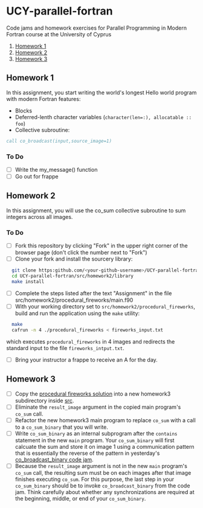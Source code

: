 UCY-parallel-fortran
====================
Code jams and homework exercises for Parallel Programming in Modern Fortran course at the University of Cyprus

1. [Homework 1](#homework-1)
2. [Homework 2](#homework-2)
2. [Homework 3](#homework-3)

Homework 1
----------
In this assignment, you start writing the world's longest Hello world program with modern Fortran features:
* Blocks
* Deferred-lenth character variables (`character(len=:), allocatable :: foo`)
* Collective subroutine:
```fortran
call co_broadcast(input,source_image=1)
```

### To Do
- [ ] Write the my_message() function
- [ ] Go out for frappe

Homework 2
----------
In this assignment, you will use the co_sum collective subroutine to sum integers across all images.
### To Do
- [ ] Fork this repository by clicking "Fork" in the upper right corner of the browser page (don't click the number next to "Fork")
- [ ] Clone your fork and install the sourcery library:
```bash
  git clone https:github.com/<your-github-username>/UCY-parallel-fortran
  cd UCY-parallel-fortran/src/homework2/library
  make install
```
- [ ] Complete the steps listed after the text "Assignment" in the file src/homework2/procedural_fireworks/main.f90
- [ ] With your working directory set to `src/homework2/procedural_fireworks`, build and run the application using the `make` utility:
```bash
  make 
  cafrun -n 4 ./procedural_fireworks < fireworks_input.txt
```
which executes `procedural_fireworks` in 4 images and redirects the standard input to the file `fireworks_intput.txt`.
- [ ] Bring your instructor a frappe to receive an A for the day.

Homework 3
----------
- [ ] Copy the [procedural fireworks solution](src/solutions/homework2/procedural_fireworks) into a new homework3 subdirectory inside [src](src).
- [ ] Eliminate the `result_image` argument in the copied main program's `co_sum` call.
- [ ] Refactor the new homework3 main program to replace `co_sum` with a call to a `co_sum_binary` that you will write.
- [ ] Write `co_sum_binary` as an internal subprogram after the `contains` statement in the new `main` program.  Your `co_sum_binary` will first calcuate the sum and store it on image 1 using a communication pattern that is essentially the reverse of the pattern in yesterday's [co_broadcast_binary code jam](src/code-jams/fortran-2008-test-my-message.f90).
- [ ] Because the `result_image` argument is not in the new `main` program's `co_sum` call, the resulting sum must be on each images after that image finishes executing `co_sum`.  For this purpose, the last step in your `co_sum_binary` should be to invoke `co_broadcast_binary` from the code jam.  Think carefully about whether any synchronizations are required at the beginning, middle, or end of your `co_sum_binary`.

